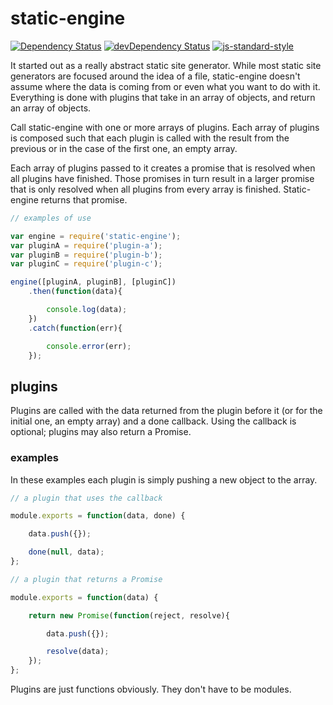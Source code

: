 # static-engine

[![Dependency Status](https://david-dm.org/erickmerchant/static-engine.svg?style=flat-square)](https://david-dm.org/erickmerchant/static-engine) [![devDependency Status](https://david-dm.org/erickmerchant/static-engine/dev-status.svg?style=flat-square)](https://david-dm.org/erickmerchant/static-engine#info=devDependencies) [![js-standard-style](https://img.shields.io/badge/code%20style-standard-brightgreen.svg?style=flat)](https://github.com/feross/standard)

It started out as a really abstract static site generator. While most static site generators are focused around the idea of a file, static-engine doesn't assume where the data is coming from or even what you want to do with it. Everything is done with plugins that take in an array of objects, and return an array of objects.

Call static-engine with one or more arrays of plugins. Each array of plugins is composed such that each plugin is called with the result from the previous or in the case of the first one, an empty array.

Each array of plugins passed to it creates a promise that is resolved when all plugins have finished. Those promises in turn result in a larger promise that is only resolved when all plugins from every array is finished. Static-engine returns that promise.

```javascript
// examples of use

var engine = require('static-engine');
var pluginA = require('plugin-a');
var pluginB = require('plugin-b');
var pluginC = require('plugin-c');

engine([pluginA, pluginB], [pluginC])
    .then(function(data){

        console.log(data);
    })
    .catch(function(err){

        console.error(err);
    });

```

## plugins

Plugins are called with the data returned from the plugin before it (or for the initial one, an empty array) and a done callback. Using the callback is optional; plugins may also return a Promise.

### examples

In these examples each plugin is simply pushing a new object to the array.

```javascript
// a plugin that uses the callback

module.exports = function(data, done) {

    data.push({});

    done(null, data);
};
```

```javascript
// a plugin that returns a Promise

module.exports = function(data) {

    return new Promise(function(reject, resolve){

        data.push({});

        resolve(data);
    });
};
```

Plugins are just functions obviously. They don't have to be modules.
